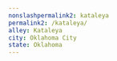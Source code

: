 ```yaml
---
﻿nonslashpermalink2: kataleya
permalink2: /kataleya/
alley: Kataleya
city: Oklahoma City
state: Oklahoma
---
```

